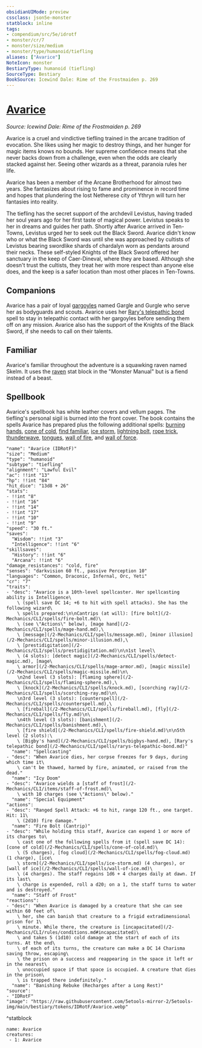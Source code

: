 ```yaml
---
obsidianUIMode: preview
cssclass: json5e-monster
statblock: inline
tags:
- compendium/src/5e/idrotf
- monster/cr/7
- monster/size/medium
- monster/type/humanoid/tiefling
aliases: ["Avarice"]
NoteIcon: monster
BestiaryType: humanoid (tiefling)
SourceType: Bestiary
BookSource: Icewind Dale: Rime of the Frostmaiden p. 269
---
```

# [Avarice](2-Mechanics/CLI/bestiary/npc/avarice-idrotf.md)
*Source: Icewind Dale: Rime of the Frostmaiden p. 269*  

Avarice is a cruel and vindictive tiefling trained in the arcane tradition of evocation. She likes using her magic to destroy things, and her hunger for magic items knows no bounds. Her supreme confidence means that she never backs down from a challenge, even when the odds are clearly stacked against her. Seeing other wizards as a threat, paranoia rules her life.

Avarice has been a member of the Arcane Brotherhood for almost two years. She fantasizes about rising to fame and prominence in record time and hopes that plundering the lost Netherese city of Ythryn will turn her fantasies into reality.

The tiefling has the secret support of the archdevil Levistus, having traded her soul years ago for her first taste of magical power. Levistus speaks to her in dreams and guides her path. Shortly after Avarice arrived in Ten-Towns, Levistus urged her to seek out the Black Sword. Avarice didn't know who or what the Black Sword was until she was approached by cultists of Levistus bearing swordlike shards of chardalyn worn as pendants around their necks. These self-styled Knights of the Black Sword offered her sanctuary in the keep of Caer-Dineval, where they are based. Although she doesn't trust the cultists, they treat her with more respect than anyone else does, and the keep is a safer location than most other places in Ten-Towns.

## Companions

Avarice has a pair of loyal [gargoyles](/2-Mechanics/CLI/bestiary/elemental/gargoyle.md) named Gargle and Gurgle who serve her as bodyguards and scouts. Avarice uses her [Rary's telepathic bond](/2-Mechanics/CLI/spells/rarys-telepathic-bond.md) spell to stay in telepathic contact with her gargoyles before sending them off on any mission. Avarice also has the support of the Knights of the Black Sword, if she needs to call on their talents.

## Familiar

Avarice's familiar throughout the adventure is a squawking raven named Skelm. It uses the [raven](/2-Mechanics/CLI/bestiary/beast/raven.md) stat block in the "Monster Manual" but is a fiend instead of a beast.

## Spellbook

Avarice's spellbook has white leather covers and vellum pages. The tiefling's personal sigil is burned into the front cover. The book contains the spells Avarice has prepared plus the following additional spells: [burning hands](/2-Mechanics/CLI/spells/burning-hands.md), [cone of cold](/2-Mechanics/CLI/spells/cone-of-cold.md), [find familiar](/2-Mechanics/CLI/spells/find-familiar.md), [ice storm](/2-Mechanics/CLI/spells/ice-storm.md), [lightning bolt](/2-Mechanics/CLI/spells/lightning-bolt.md), [rope trick](/2-Mechanics/CLI/spells/rope-trick.md), [thunderwave](/2-Mechanics/CLI/spells/thunderwave.md), [tongues](/2-Mechanics/CLI/spells/tongues.md), [wall of fire](/2-Mechanics/CLI/spells/wall-of-fire.md), and [wall of force](/2-Mechanics/CLI/spells/wall-of-force.md).

```statblock
"name": "Avarice (IDRotF)"
"size": "Medium"
"type": "humanoid"
"subtype": "tiefling"
"alignment": "Lawful Evil"
"ac": !!int "13"
"hp": !!int "84"
"hit_dice": "13d8 + 26"
"stats":
- !!int "8"
- !!int "16"
- !!int "14"
- !!int "17"
- !!int "10"
- !!int "9"
"speed": "30 ft."
"saves":
  "Wisdom": !!int "3"
  "Intelligence": !!int "6"
"skillsaves":
  "History": !!int "6"
  "Arcana": !!int "6"
"damage_resistances": "cold, fire"
"senses": "darkvision 60 ft., passive Perception 10"
"languages": "Common, Draconic, Infernal, Orc, Yeti"
"cr": "7"
"traits":
- "desc": "Avarice is a 10th-level spellcaster. Her spellcasting ability is Intelligence\
    \ (spell save DC 14; +6 to hit with spell attacks). She has the following wizard\
    \ spells prepared:\n\nCantrips (at will): [fire bolt](/2-Mechanics/CLI/spells/fire-bolt.md)\
    \ (see \"Actions\" below), [mage hand](/2-Mechanics/CLI/spells/mage-hand.md),\
    \ [message](/2-Mechanics/CLI/spells/message.md), [minor illusion](/2-Mechanics/CLI/spells/minor-illusion.md),\
    \ [prestidigitation](/2-Mechanics/CLI/spells/prestidigitation.md)\n\n1st level\
    \ (4 slots): [detect magic](/2-Mechanics/CLI/spells/detect-magic.md), [mage\
    \ armor](/2-Mechanics/CLI/spells/mage-armor.md), [magic missile](/2-Mechanics/CLI/spells/magic-missile.md)\n\
    \n2nd level (3 slots): [flaming sphere](/2-Mechanics/CLI/spells/flaming-sphere.md),\
    \ [knock](/2-Mechanics/CLI/spells/knock.md), [scorching ray](/2-Mechanics/CLI/spells/scorching-ray.md)\n\
    \n3rd level (3 slots): [counterspell](/2-Mechanics/CLI/spells/counterspell.md),\
    \ [fireball](/2-Mechanics/CLI/spells/fireball.md), [fly](/2-Mechanics/CLI/spells/fly.md)\n\
    \n4th level (3 slots): [banishment](/2-Mechanics/CLI/spells/banishment.md),\
    \ [fire shield](/2-Mechanics/CLI/spells/fire-shield.md)\n\n5th level (2 slots):\
    \ [Bigby's hand](/2-Mechanics/CLI/spells/bigbys-hand.md), [Rary's telepathic bond](/2-Mechanics/CLI/spells/rarys-telepathic-bond.md)"
  "name": "Spellcasting"
- "desc": "When Avarice dies, her corpse freezes for 9 days, during which time it\
    \ can't be thawed, harmed by fire, animated, or raised from the dead."
  "name": "Icy Doom"
- "desc": "Avarice wields a [staff of frost](/2-Mechanics/CLI/items/staff-of-frost.md)\
    \ with 10 charges (see \"Actions\" below)."
  "name": "Special Equipment"
"actions":
- "desc": "Ranged Spell Attack: +6 to hit, range 120 ft., one target. Hit: 11\
    \ (2d10) fire damage."
  "name": "Fire Bolt (Cantrip)"
- "desc": "While holding this staff, Avarice can expend 1 or more of its charges to\
    \ cast one of the following spells from it (spell save DC 14): [cone of cold](/2-Mechanics/CLI/spells/cone-of-cold.md)\
    \ (5 charges), [fog cloud](/2-Mechanics/CLI/spells/fog-cloud.md) (1 charge), [ice\
    \ storm](/2-Mechanics/CLI/spells/ice-storm.md) (4 charges), or [wall of ice](/2-Mechanics/CLI/spells/wall-of-ice.md)\
    \ (4 charges). The staff regains 1d6 + 4 charges daily at dawn. If its last\
    \ charge is expended, roll a d20; on a 1, the staff turns to water and is destroyed."
  "name": "Staff of Frost"
"reactions":
- "desc": "When Avarice is damaged by a creature that she can see within 60 feet of\
    \ her, she can banish that creature to a frigid extradimensional prison for 1\
    \ minute. While there, the creature is [incapacitated](/2-Mechanics/CLI/rules/conditions.md#incapacitated)\
    \ and takes 5 (1d10) cold damage at the start of each of its turns. At the end\
    \ of each of its turns, the creature can make a DC 14 Charisma saving throw, escaping\
    \ the prison on a success and reappearing in the space it left or in the nearest\
    \ unoccupied space if that space is occupied. A creature that dies in the prison\
    \ is trapped there indefinitely."
  "name": "Banishing Rebuke (Recharges after a Long Rest)"
"source":
- "IDRotF"
"image": "https://raw.githubusercontent.com/5etools-mirror-2/5etools-img/main/bestiary/tokens/IDRotF/Avarice.webp"
```
^statblock

```encounter-table
name: Avarice
creatures:
 - 1: Avarice
```